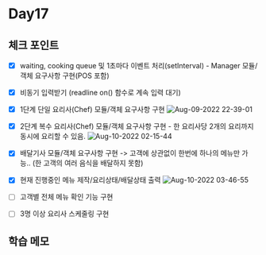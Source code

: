 # Day17

## 체크 포인트
- [x] waiting, cooking queue 및 1초마다 이벤트 처리(setInterval) - Manager 모듈/객체 요구사항 구현(POS 포함)
- [x] 비동기 입력받기 (readline on() 함수로 계속 입력 대기)
- [x] 1단계 단일 요리사(Chef) 모듈/객체 요구사항 구현
![Aug-09-2022 22-39-01](https://user-images.githubusercontent.com/64758931/183664226-68238a6a-ce46-48b9-b186-0293325bdff5.gif)

- [x] 2단계 복수 요리사(Chef) 모듈/객체 요구사항 구현 - 한 요리사당 2개의 요리까지 동시에 요리할 수 있음. 
![Aug-10-2022 02-15-44](https://user-images.githubusercontent.com/64758931/183715474-cfd90a2a-cf98-4706-ae62-1665d24cc8b5.gif)

- [x] 배달기사 모듈/객체 요구사항 구현 -> 고객에 상관없이 한번에 하나의 메뉴만 가능.. (한 고객의 여러 음식을 배달하지 못함)
- [x] 현재 진행중인 메뉴 제작/요리상태/배달상태 출력
![Aug-10-2022 03-46-55](https://user-images.githubusercontent.com/64758931/183737790-0450f2ab-5837-4f68-939d-162aac2ba56e.gif)


- [ ] 고객별 전체 메뉴 확인 기능 구현
- [ ] 3명 이상 요리사 스케줄링 구현

## 학습 메모